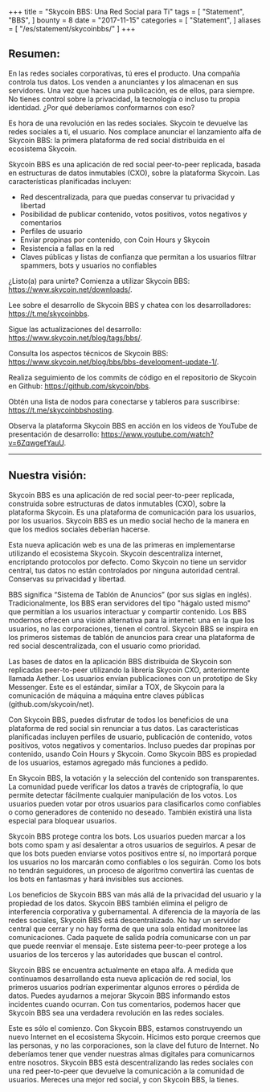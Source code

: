 +++
title = "Skycoin BBS: Una Red Social para Ti"
tags = [
    "Statement",
    "BBS",
]
bounty = 8
date = "2017-11-15"
categories = [
    "Statement",
]
aliases = [
	"/es/statement/skycoinbbs/"
]
+++

## Resumen:

En las redes sociales corporativas, tú eres el producto. Una compañía controla tus datos. Los venden a anunciantes y los almacenan en sus servidores. Una vez que haces una publicación, es de ellos, para siempre. No tienes control sobre la privacidad, la tecnología o incluso tu propia identidad. ¿Por qué deberíamos conformarnos con eso?

Es hora de una revolución en las redes sociales. Skycoin te devuelve las redes sociales a ti, el usuario. Nos complace anunciar el lanzamiento alfa de Skycoin BBS: la primera plataforma de red social distribuida en el ecosistema Skycoin.

Skycoin BBS es una aplicación de red social peer-to-peer replicada, basada en estructuras de datos inmutables (CXO), sobre la plataforma Skycoin. Las características planificadas incluyen:

-	Red descentralizada, para que puedas conservar tu privacidad y libertad
-	Posibilidad de publicar contenido, votos positivos, votos negativos y comentarios
-	Perfiles de usuario
-	Enviar propinas por contenido, con Coin Hours y Skycoin
-	Resistencia a fallas en la red
-	Claves públicas y listas de confianza que permitan a los usuarios filtrar spammers, bots y usuarios no confiables

¿Listo(a) para unirte? Comienza a utilizar Skycoin BBS: https://www.skycoin.net/downloads/.

Lee sobre el desarrollo de Skycoin BBS y chatea con los desarrolladores: https://t.me/skycoinbbs.

Sigue las actualizaciones del desarrollo: https://www.skycoin.net/blog/tags/bbs/.

Consulta los aspectos técnicos de Skycoin BBS: https://www.skycoin.net/blog/bbs/bbs-development-update-1/.

Realiza seguimiento de los commits de código en el repositorio de Skycoin en Github: https://github.com/skycoin/bbs.

Obtén una lista de nodos para conectarse y tableros para suscribirse: https://t.me/skycoinbbshosting.

Observa la plataforma Skycoin BBS en acción en los videos de YouTube de presentación de desarrollo: https://www.youtube.com/watch?v=6ZqwgefYauU.

---

## Nuestra visión:
Skycoin BBS es una aplicación de red social peer-to-peer replicada, construida sobre estructuras de datos inmutables (CXO), sobre la plataforma Skycoin. Es una plataforma de comunicación para los usuarios, por los usuarios. Skycoin BBS es un medio social hecho de la manera en que los medios sociales deberían hacerse.

Esta nueva aplicación web es una de las primeras en implementarse utilizando el ecosistema Skycoin. Skycoin descentraliza internet, encriptando protocolos por defecto. Como Skycoin no tiene un servidor central, tus datos no están controlados por ninguna autoridad central. Conservas su privacidad y libertad.

BBS significa “Sistema de Tablón de Anuncios” (por sus siglas en inglés). Tradicionalmente, los BBS eran servidores del tipo "hágalo usted mismo" que permitían a los usuarios interactuar y compartir contenido. Los BBS modernos ofrecen una visión alternativa para la internet: una en la que los usuarios, no las corporaciones, tienen el control. Skycoin BBS se inspira en los primeros sistemas de tablón de anuncios para crear una plataforma de red social descentralizada, con el usuario como prioridad.

Las bases de datos en la aplicación BBS distribuida de Skycoin son replicadas peer-to-peer utilizando la librería Skycoin CXO, anteriormente llamada Aether. Los usuarios envían publicaciones con un prototipo de Sky Messenger. Este es el estándar, similar a TOX, de Skycoin para la comunicación de máquina a máquina entre claves públicas (github.com/skycoin/net).

Con Skycoin BBS, puedes disfrutar de todos los beneficios de una plataforma de red social sin renunciar a tus datos. Las características planificadas incluyen perfiles de usuario, publicación de contenido, votos positivos, votos negativos y comentarios. Incluso puedes dar propinas por contenido, usando Coin Hours y Skycoin. Como Skycoin BBS es propiedad de los usuarios, estamos agregado más funciones a pedido.

En Skycoin BBS, la votación y la selección del contenido son transparentes. La comunidad puede verificar los datos a través de criptografía, lo que permite detectar fácilmente cualquier manipulación de los votos. Los usuarios pueden votar por otros usuarios para clasificarlos como confiables o como generadores de contenido no deseado. También existirá una lista especial para bloquear usuarios.

Skycoin BBS protege contra los bots. Los usuarios pueden marcar a los bots como spam y así desalentar a otros usuarios de seguirlos. A pesar de que los bots pueden enviarse votos positivos entre sí, no importará porque los usuarios no los marcarán como confiables o los seguirán. Como los bots no tendrán seguidores, un proceso de algoritmo convertirá las cuentas de los bots en fantasmas y hará invisibles sus acciones.

Los beneficios de Skycoin BBS van más allá de la privacidad del usuario y la propiedad de los datos. Skycoin BBS también elimina el peligro de interferencia corporativa y gubernamental. A diferencia de la mayoría de las redes sociales, Skycoin BBS está descentralizado. No hay un servidor central que cerrar y no hay forma de que una sola entidad monitoree las comunicaciones. Cada paquete de salida podría comunicarse con un par que puede reenviar el mensaje. Este sistema peer-to-peer protege a los usuarios de los terceros y las autoridades que buscan el control.

Skycoin BBS se encuentra actualmente en etapa alfa. A medida que continuamos desarrollando esta nueva aplicación de red social, los primeros usuarios podrían experimentar algunos errores o pérdida de datos. Puedes ayudarnos a mejorar Skycoin BBS informando estos incidentes cuando ocurran. Con tus comentarios, podemos hacer que Skycoin BBS sea una verdadera revolución en las redes sociales.

Este es sólo el comienzo. Con Skycoin BBS, estamos construyendo un nuevo Internet en el ecosistema Skycoin. Hicimos esto porque creemos que las personas, y no las corporaciones, son la clave del futuro de Internet. No deberíamos tener que vender nuestras almas digitales para comunicarnos entre nosotros. Skycoin BBS está descentralizando las redes sociales con una red peer-to-peer que devuelve la comunicación a la comunidad de usuarios. Mereces una mejor red social, y con Skycoin BBS, la tienes.









